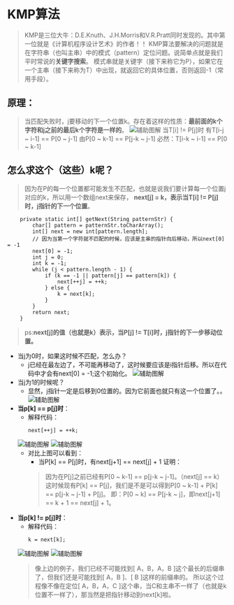 # KMP算法
> KMP是三位大牛：D.E.Knuth、J.H.Morris和V.R.Pratt同时发现的。其中第一位就是《计算机程序设计艺术》的作者！！
KMP算法要解决的问题就是在字符串（也叫主串）中的模式（pattern）定位问题。说简单点就是我们平时常说的**关键字搜索**。
模式串就是关键字（接下来称它为P），如果它在一个主串（接下来称为T）中出现，就返回它的具体位置，否则返回-1（常用手段）。

## 原理：
> 当匹配失败时，j要移动的下一个位置k。存在着这样的性质：**最前面的k个字符和j之前的最后k个字符是一样的**。
![辅助图解](/../../../images/algorithms/kmp/kmp算法辅助图解.png)
当T[i] != P[j]时
有T[i-j ~ i-1] == P[0 ~ j-1]
由P[0 ~ k-1] == P[j-k ~ j-1]
必然：T[i-k ~ i-1] == P[0 ~ k-1]

## 怎么求这个（这些）k呢？
> 因为在P的每一个位置都可能发生不匹配，也就是说我们要计算每一个位置j对应的k，所以用一个数组next来保存，
**next[j] = k，表示当T[i] != P[j]时，j指针的下一个位置**。
```$xslt
    private static int[] getNext(String patternStr) {
        char[] pattern = patternStr.toCharArray();
        int[] next = new int[pattern.length];
        // 因为当第一个字符就不匹配的时候，应该是主串的指针向后移动，所以next[0] = -1
        next[0] = -1;
        int j = 0;
        int k = -1;
        while (j < pattern.length - 1) {
            if (k == -1 || pattern[j] == pattern[k]) {
                next[++j] = ++k;
            } else {
                k = next[k];
            }
        }
        return next;
    }
```
> ps:**next[j]的值（也就是k）表示，当P[j] != T[i]时，j指针的下一步移动位置。**

- 当j为0时，如果这时候不匹配，怎么办？
    - j已经在最左边了，不可能再移动了，这时候要应该是i指针后移。所以在代码中才会有next[0] = -1;这个初始化。
    ![辅助图解](/../../../images/algorithms/kmp/第一个字符就不匹配啦。。.png)  
- 当j为1的时候呢？
    - 显然，j指针一定是后移到0位置的。因为它前面也就只有这一个位置了。。
    ![辅助图解](/../../../images/algorithms/kmp/第二个字符就不匹配啦。。.png) 
- **当p[k] == p[j]时**：
    - 解释代码：
        ```$xslt
        next[++j] = ++k;
        ```
    ![辅助图解](/../../../images/algorithms/kmp/p[k]==p[j]_1.png) ![辅助图解](/../../../images/algorithms/kmp/p[k]==p[j]_2.png) 
    - 对比上图可以看到：
        - 当P[k] == P[j]时，有next[j+1] == next[j] + 1
        证明：
        > 因为在P[j]之前已经有P[0 ~ k-1] == p[j-k ~ j-1]。（next[j] == k）
          这时候现有P[k] == P[j]，我们是不是可以得到P[0 ~ k-1] + P[k] == p[j-k ~ j-1] + P[j]。
          即：P[0 ~ k] == P[j-k ~ j]，即next[j+1] == k + 1 == next[j] + 1。
 - **当p[k] != p[j]时**：
    - 解释代码：
        ```$xslt
        k = next[k];
        ```
    ![辅助图解](/../../../images/algorithms/kmp/p[k]!=p[j]_1.png) ![辅助图解](/../../../images/algorithms/kmp/p[k]!=p[j]_2.png) 
    > 像上边的例子，我们已经不可能找到[ A，B，A，B ]这个最长的后缀串了，但我们还是可能找到[ A，B ]、[ B ]这样的前缀串的。
    所以这个过程像不像在定位[ A，B，A，C ]这个串，当C和主串不一样了（也就是k位置不一样了），那当然是把指针移动到next[k]啦。